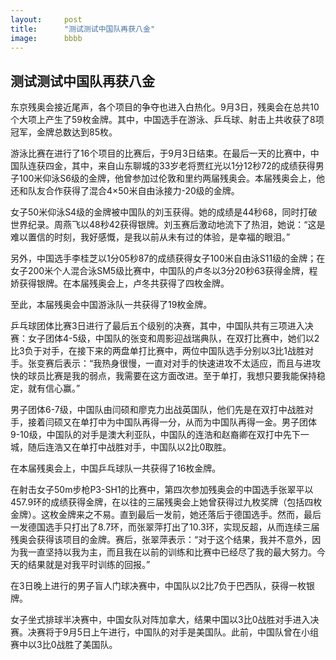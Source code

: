 ```yaml
---
layout:     post
title:      "测试测试中国队再获八金"
image:      bbbb
---
```


## 测试测试中国队再获八金

东京残奥会接近尾声，各个项目的争夺也进入白热化。9月3日，残奥会在总共10个大项上产生了59枚金牌。其中，中国选手在游泳、乒乓球、射击上共收获了8项冠军，金牌总数达到85枚。

游泳比赛在进行了16个项目的比赛后，于9月3日结束。在最后一天的比赛中，中国队连获四金，其中，来自山东聊城的33岁老将贾红光以1分12秒72的成绩获得男子100米仰泳S6级的金牌，他曾参加过伦敦和里约两届残奥会。本届残奥会上，他还和队友合作获得了混合4×50米自由泳接力-20级的金牌。

女子50米仰泳S4级的金牌被中国队的刘玉获得。她的成绩是44秒68，同时打破世界纪录。周燕飞以48秒42获得银牌。刘玉赛后激动地流下了热泪，她说：“这是难以置信的时刻，我好感慨，是我以前从未有过的体验，是幸福的眼泪。”

另外，中国选手李桂芝以1分05秒87的成绩获得女子100米自由泳S11级的金牌；在女子200米个人混合泳SM5级比赛中，中国队的卢冬以3分20秒63获得金牌，程娇获得银牌。在本届残奥会上，卢冬共获得了四枚金牌。

至此，本届残奥会中国游泳队一共获得了19枚金牌。

乒乓球团体比赛3日进行了最后五个级别的决赛，其中，中国队共有三项进入决赛：女子团体4-5级，中国队的张变和周影迎战瑞典队，在双打比赛中，她们以2比3负于对手，在接下来的两盘单打比赛中，两位中国队选手分别以3比1战胜对手。张变赛后表示：“我热身很慢，一直对对手的快速进攻不太适应，而且与进攻快的球员比赛是我的弱点，我需要在这方面改进。至于单打，我想只要我能保持稳定，就有信心赢。”

男子团体6-7级，中国队由闫硕和廖克力出战英国队，他们先是在双打中战胜对手，接着闫硕又在单打中为中国队再得一分，从而为中国队再得一金。男子团体9-10级，中国队的对手是澳大利亚队，中国队的连浩和赵裔卿在双打中先下一城，随后连浩又在单打中战胜对手，中国队以2比0取胜。

在本届残奥会上，中国乒乓球队一共获得了16枚金牌。

在射击女子50m步枪P3-SH1的比赛中，第四次参加残奥会的中国选手张翠平以457.9环的成绩获得金牌，在以往的三届残奥会上她曾获得过九枚奖牌（包括四枚金牌）。这枚金牌来之不易。直到最后一发前，她还落后于德国选手。然而，最后一发德国选手只打出了8.7环，而张翠萍打出了10.3环，实现反超，从而连续三届残奥会获得该项目的金牌。赛后，张翠萍表示：“对于这个结果，我并不意外，因为我一直坚持以我为主，而且我在以前的训练和比赛中已经尽了我的最大努力。今天的结果就是对我平时训练的回报。”

在3日晚上进行的男子盲人门球决赛中，中国队以2比7负于巴西队，获得一枚银牌。

女子坐式排球半决赛中，中国女队对阵加拿大，结果中国以3比0战胜对手进入决赛。决赛将于9月5日上午进行，中国队的对手是美国队。此前，中国队曾在小组赛中以3比0战胜了美国队。